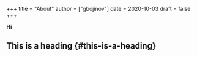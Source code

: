 +++
title = "About"
author = ["gbojinov"]
date = 2020-10-03
draft = false
+++

**Hi**


## This is a heading {#this-is-a-heading}
